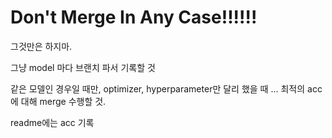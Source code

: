 # Don't Merge In Any Case!!!!!!
그것만은 하지마.

그냥 model 마다 브랜치 파서 기록할 것

같은 모델인 경우일 때만, optimizer, hyperparameter만 달리 했을 때 ... 최적의 acc에 대해 merge 수행할 것. 

readme에는 acc 기록
